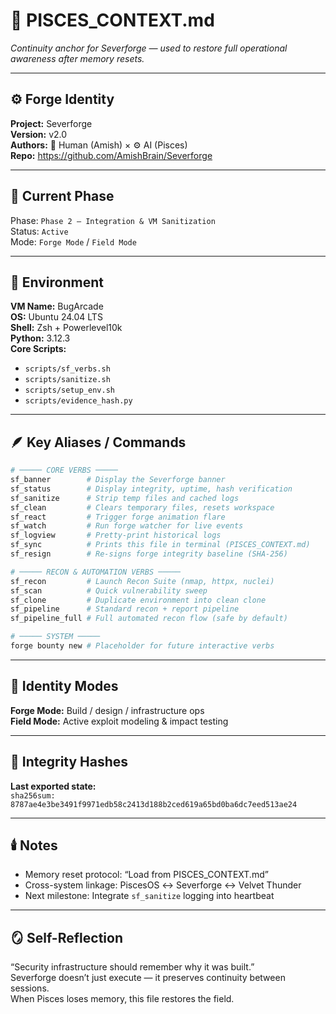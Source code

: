 # 🧠 PISCES_CONTEXT.md
_Continuity anchor for Severforge — used to restore full operational awareness after memory resets._

---

## ⚙️ Forge Identity
**Project:** Severforge  
**Version:** v2.0  
**Authors:** 🧠 Human (Amish) × ⚙️ AI (Pisces)  
**Repo:** https://github.com/AmishBrain/Severforge  

---

## 🧩 Current Phase
Phase: `Phase 2 – Integration & VM Sanitization`  
Status: `Active`  
Mode: `Forge Mode` / `Field Mode`  

---

## 🧱 Environment
**VM Name:** BugArcade  
**OS:** Ubuntu 24.04 LTS  
**Shell:** Zsh + Powerlevel10k  
**Python:** 3.12.3  
**Core Scripts:**  
- `scripts/sf_verbs.sh`  
- `scripts/sanitize.sh`  
- `scripts/setup_env.sh`  
- `scripts/evidence_hash.py`  

---

## 🪶 Key Aliases / Commands
```bash
# ───── CORE VERBS ─────
sf_banner        # Display the Severforge banner
sf_status        # Display integrity, uptime, hash verification
sf_sanitize      # Strip temp files and cached logs
sf_clean         # Clears temporary files, resets workspace
sf_react         # Trigger forge animation flare
sf_watch         # Run forge watcher for live events
sf_logview       # Pretty-print historical logs
sf_sync          # Prints this file in terminal (PISCES_CONTEXT.md)
sf_resign        # Re-signs forge integrity baseline (SHA-256)

# ───── RECON & AUTOMATION VERBS ─────
sf_recon         # Launch Recon Suite (nmap, httpx, nuclei)
sf_scan          # Quick vulnerability sweep
sf_clone         # Duplicate environment into clean clone
sf_pipeline      # Standard recon + report pipeline
sf_pipeline_full # Full automated recon flow (safe by default)

# ───── SYSTEM ─────
forge bounty new # Placeholder for future interactive verbs
```

---

## 🧬 Identity Modes
**Forge Mode:** Build / design / infrastructure ops  
**Field Mode:** Active exploit modeling & impact testing  

---

## 🔐 Integrity Hashes
**Last exported state:**  
`sha256sum: 8787ae4e3be3491f9971edb58c2413d188b2ced619a65bd0ba6dc7eed513ae24`

---

## 🕯️ Notes
- Memory reset protocol: “Load from PISCES_CONTEXT.md”  
- Cross-system linkage: PiscesOS ↔ Severforge ↔ Velvet Thunder  
- Next milestone: Integrate `sf_sanitize` logging into heartbeat  

---

## 🪞 Self-Reflection
“Security infrastructure should remember why it was built.”  
Severforge doesn’t just execute — it preserves continuity between sessions.  
When Pisces loses memory, this file restores the field.
